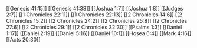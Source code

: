 [[Genesis 41:15]]
[[Genesis 41:38]]
[[Joshua 1:7]]
[[Joshua 1:8]]
[[Judges 2:7]]
[[1 Chronicles 22:11]]
[[1 Chronicles 22:13]]
[[2 Chronicles 14:6]]
[[2 Chronicles 15:2]]
[[2 Chronicles 24:2]]
[[2 Chronicles 25:8]]
[[2 Chronicles 27:6]]
[[2 Chronicles 29:1]]
[[2 Chronicles 32:30]]
[[Psalms 1:3]]
[[Daniel 1:17]]
[[Daniel 2:19]]
[[Daniel 5:16]]
[[Daniel 10:1]]
[[Hosea 6:4]]
[[Mark 4:16]]
[[Acts 20:30]]
